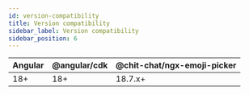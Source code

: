 ```yaml
---
id: version-compatibility
title: Version compatibility
sidebar_label: Version compatibility
sidebar_position: 6
---
```


|  **Angular**    | **@angular/cdk** | **@chit-chat/ngx-emoji-picker**     |
|-----------------|------------------|-------------------------------------|
| 18+             | 18+              | 18.7.x+                             |
